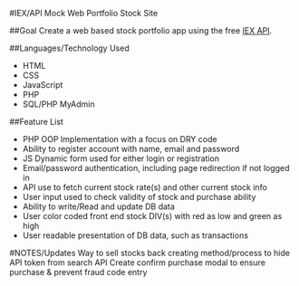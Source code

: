 #IEX/API Mock Web Portfolio Stock Site

##Goal
Create a web based stock portfolio app using the free [IEX API](https://iextrading.com/developer/).

##Languages/Technology Used
* HTML
* CSS
* JavaScript
* PHP
* SQL/PHP MyAdmin

##Feature List
* PHP OOP Implementation with a focus on DRY code
* Ability to register account with name, email and password
* JS Dynamic form used for either login or registration
* Email/password authentication, including page redirection if not logged in
* API use to fetch current stock rate(s) and other current stock info
* User input used to check validity of stock and purchase ability
* Ability to write/Read and update DB data
* User color coded front end stock DIV(s) with red as low and green as high
* User readable presentation of DB data, such as transactions

#NOTES/Updates
Way to sell stocks back
creating method/process to hide API token from search API
Create confirm purchase modal to ensure purchase & prevent fraud code entry